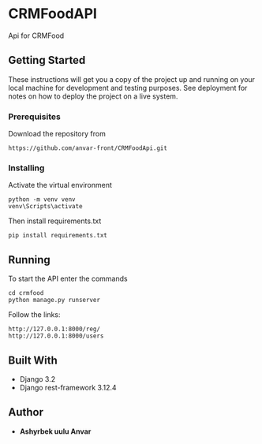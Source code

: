# CRMFoodAPI

Api for CRMFood

## Getting Started

These instructions will get you a copy of the project up and running on your local machine for development and testing purposes. See deployment for notes on how to deploy the project on a live system.

### Prerequisites

Download the repository from 
```
https://github.com/anvar-front/CRMFoodApi.git
```

### Installing

Activate the virtual environment
```
python -m venv venv
venv\Scripts\activate
```
Then install requirements.txt
```
pip install requirements.txt
```

## Running

To start the API enter the commands
```
cd crmfood
python manage.py runserver
```
Follow the links:
```
http://127.0.0.1:8000/reg/
http://127.0.0.1:8000/users
```

## Built With

+ Django 3.2
+ Django rest-framework 3.12.4

## Author

* **Ashyrbek uulu Anvar**
